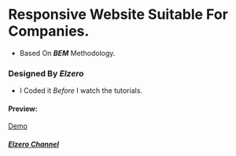 # Responsive Website Suitable For Companies.  
* Based On **_BEM_** Methodology.  
### Designed By _Elzero_
* I Coded it _Before_ I watch the tutorials.  
#### Preview:  
[Demo](https://omar-elmoez.github.io/Main-Website/)
##### [Elzero Channel](https://www.youtube.com/@ElzeroAcademy/playlists)
